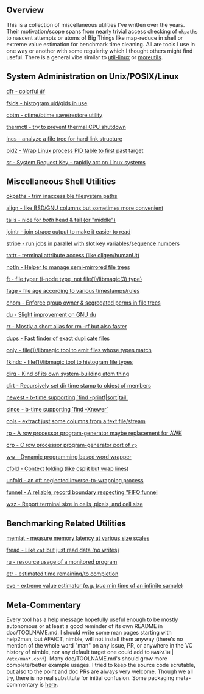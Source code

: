 Overview
--------

This is a collection of miscellaneous utilities I've written over the years.
Their motivation/scope spans from nearly trivial access checking of `okpaths` to
nascent attempts or atoms of Big Things like map-reduce in shell or extreme
value estimation for benchmark time cleaning.  All are tools I use in one way or
another with some regularity which I thought others might find useful.  There is
a general vibe similar to [util-linux](https://en.wikipedia.org/wiki/Util-linux)
or [moreutils](https://www.putorius.net/moreutils.html).

System Administration on Unix/POSIX/Linux
-----------------------------------------

[dfr - colorful `df`](doc/dfr.md)

[fsids - histogram uid/gids in use](doc/fsids.md)

[cbtm - ctime/btime save/restore utility](doc/cbtm.md)

[thermctl - try to prevent thermal CPU shutdown](doc/thermctl.md)

[lncs - analyze a file tree for hard link structure](doc/lncs.md)

[pid2 - Wrap Linux process PID table to first past target](doc/pid2.md)

[sr - System Request Key - rapidly act on Linux systems](doc/sr.md)

Miscellaneous Shell Utilities
-----------------------------

[okpaths - trim inaccessible filesystem paths](doc/okpaths.md)

[align - like BSD/GNU columns but sometimes more convenient](doc/align.md)

[tails - nice for *both* head & tail (or "middle")](doc/tails.md)

[jointr - join strace output to make it easier to read](doc/jointr.md)

[stripe - run jobs in parallel with slot key variables/sequence
numbers](doc/stripe.md)

[tattr - terminal attribute access (like cligen/humanUt)](doc/tattr.md)

[notIn - Helper to manage semi-mirrored file trees](doc/notIn.md)

[ft - file typer {i-node type, not file(1)/libmagic(3) type}](doc/ft.md)

[fage - file age according to various timestamps/rules](doc/fage.md)

[chom - Enforce group owner & segregated perms in file trees](doc/chom.md)

[du - Slight improvement on GNU du](doc/du.md)

[rr - Mostly a short alias for rm -rf but also faster](doc/rr.md)

[dups - Fast finder of exact duplicate files](doc/dups.md)

[only - file(1)/libmagic tool to emit files whose types match](doc/only.md)

[fkindc - file(1)/libmagic tool to histogram file types](doc/fkindc.md)

[dirq - Kind of its own system-building atom thing](doc/dirq.md)

[dirt - Recursively set dir time stamp to oldest of members](doc/dirt.md)

[newest - b-time supporting \`find -printf|sort|tail\`](doc/newest.md)

[since - b-time supporting \`find -Xnewer\`](doc/since.md)

[cols - extract just some columns from a text file/stream](doc/cols.md)

[rp - A row processor program-generator maybe replacement for AWK](doc/rp.md)

[crp - C row processor program-generator port of `rp`](doc/crp.md)

[ww - Dynamic programming based word wrapper](doc/ww.md)

[cfold - Context folding (like csplit but wrap lines)](doc/cfold.md)

[unfold - an oft neglected inverse-to-wrapping process](doc/unfold.md)

[funnel - A reliable, record boundary respecting "FIFO funnel](doc/funnel.md)

[wsz - Report terminal size in cells, pixels, and cell size](doc/wsz.md)

Benchmarking Related Utilities
------------------------------

[memlat - measure memory latency at various size scales](doc/memlat.md)

[fread - Like `cat` but just read data (no writes)](doc/fread.md)

[ru - resource usage of a monitored program](doc/ru.md)

[etr - estimated time remaining/to completion](doc/etr.md)

[eve - extreme value estimator (e.g. *true* min time of an infinite
sample)](doc/eve.md)

Meta-Commentary
---------------

Every tool has a help message hopefully useful enough to be mostly autonomous or
at least a good reminder of its own README in doc/TOOLNAME.md.  I should write
some man pages starting with help2man, but AFAICT, nimble, will not install them
anyway (there's no mention of the whole word "man" on any issue, PR, or anywhere
in the VC history of nimble, nor any default target one could add to `MANPATH` |
`/etc/man*.conf`).  Many doc/TOOLNAME.md's should grow more complete/better
example usages.  I tried to keep the source code scrutable, but also to the
point and doc PRs are always very welcome.  Though we all try, there is no real
substitute for initial confusion.  Some packaging meta-commentary is
[here](doc/METAPKG.md).
